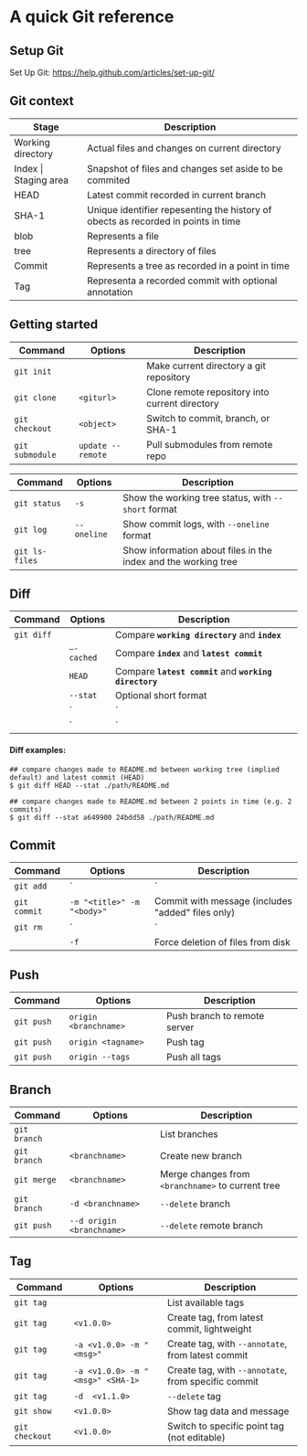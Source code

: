 
# A quick Git reference

## Setup Git

Set Up Git: https://help.github.com/articles/set-up-git/

## Git context

| Stage | Description |
|-------|-------------|
| Working directory | Actual files and changes on current directory |
| Index            \| Staging area | Snapshot of files and changes set aside to be commited |
| HEAD              | Latest commit recorded in current branch  |
| SHA-1             | Unique identifier repesenting the history of obects as recorded in points in time |
| blob              | Represents a file  |
| tree              | Represents a directory of files |
| Commit            | Represents a tree as recorded in a point in time  |
| Tag               | Representa a recorded commit with optional annotation |


## Getting started

| Command     | Options     | Description |
|-------------|-------------|---------------------------------------------------------|
| `git init`    |             | Make current directory a git repository |
| `git clone`   | `<giturl>`  | Clone remote repository into current directory |
| `git checkout`| `<object>`  | Switch to commit, branch, or SHA-1 |
| `git submodule` | `update --remote` | Pull submodules from remote repo |

| Command     | Options     | Description |
|-------------|-------------|---------------------------------------------------------|
| `git status`  | `-s`        | Show the working tree status, with `--short` format |
| `git log`     | `--oneline` | Show commit logs, with `--oneline` format |
| `git ls-files`|             | Show information about files in the index and the working tree |

## Diff

| Command     | Options     | Description |
|-------------|-------------|---------------------------------------------------------|
| `git diff`  |             | Compare **`working directory`** and **`index`** |
|             | `–-cached`  | Compare **`index`** and **`latest commit`** |
|             | `HEAD`      | Compare **`latest commit`** and **`working directory`** |
|             | `--stat`    | Optional short format |
|             | `<commit> <commit> | <branch> <branch>` | 2 points in time to compare |
|             | `<path> | <file>` | Make output relative to `<path>` or limit to `<file>` |

#### Diff examples:

```shell
## compare changes made to README.md between working tree (implied default) and latest commit (HEAD)
$ git diff HEAD --stat ./path/README.md

## compare changes made to README.md between 2 points in time (e.g. 2 commits)
$ git diff --stat a649900 24bdd58 ./path/README.md
```

## Commit

| Command     | Options     | Description |
|-------------|-------------|---------------------------------------------------------|
| `git add`         | `<file> | <path>`   |  Add files to staging area  |
| `git commit`      | `-m "<title>" -m "<body>"`  |  Commit with message (includes "added" files only) |
| `git rm`          | `<file> | <path>`   |  Remove files from the working tree and from the index |
|                   | `-f`                |  Force deletion of files from disk |

## Push

| Command     | Options     | Description |
|-------------|-------------|---------------------------------------------------------|
| `git push`         | `origin <branchname>`  |  Push branch to remote server  |
| `git push`         | `origin <tagname>`     |  Push tag  |
| `git push`         | `origin --tags`        |  Push all tags  |

## Branch

| Command     | Options     | Description |
|-------------|-------------|---------------------------------------------------------|
| `git branch`        |                   | List branches |
| `git branch`        | `<branchname>`    | Create new branch |
| `git merge`         | `<branchname>`    | Merge changes from `<branchname>` to current tree |
| `git branch`        | `-d <branchname>` | `--delete` branch |
| `git push`          | `--d origin <branchname>` | `--delete` remote branch |

## Tag

| Command     | Options     | Description |
|-------------|-------------|---------------------------------------------------------|
| `git tag`           |                   | List available tags |
| `git tag`           | `<v1.0.0>`        | Create tag, from latest commit, lightweight |
| `git tag`           | `-a <v1.0.0> -m "<msg>"` | Create tag, with `--annotate`, from latest commit |
| `git tag`           | `-a <v1.0.0> -m "<msg>" <SHA-1>` | Create tag, with `--annotate`, from specific commit |
| `git tag`           | `-d  <v1.1.0>`    | `--delete` tag |
| `git show`          | `<v1.0.0>`        | Show tag data and message |
| `git checkout`      | `<v1.0.0>`        | Switch to specific point tag (not editable) |


